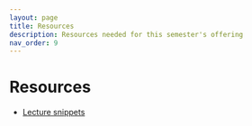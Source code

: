 ```yaml
---
layout: page
title: Resources
description: Resources needed for this semester's offering
nav_order: 9
---
```


# Resources

* [Lecture snippets](https://docs.google.com/document/d/18c5CYdRn2GWk3TIgJolWWzh6e2vSB4dzSZfbMNboBZA/edit?usp=sharing)
